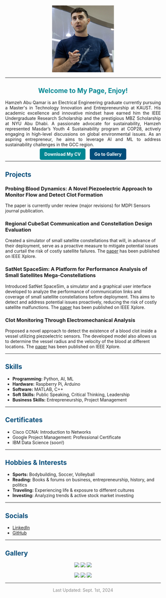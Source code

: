 <p align="center">
  <img src="IMG_3700.jpg" alt="Profile Picture" width="200">
</p>

---

## <span style="color:#008793; text-align: center; display: block;">Welcome to My Page, Enjoy!</span>

<p style="text-align: justify;">
Hamzeh Abu Qamar is an Electrical Engineering graduate currently pursuing a Master's in Technology Innovation and Entrepreneurship at KAUST. His academic excellence and innovative mindset have earned him the IEEE Undergraduate Research Scholarship and the prestigious MBZ Scholarship at NYU Abu Dhabi. A passionate advocate for sustainability, Hamzeh represented Masdar’s Youth 4 Sustainability program at COP28, actively engaging in high-level discussions on global environmental issues. As an aspiring entrepreneur, he aims to leverage AI and ML to address sustainability challenges in the GCC region.
</p>

<p align="center">
  <a href="HamzehAbuQamarCV.pdf" style="color:#ffffff; background-color:#008793; padding:10px 15px; border-radius:5px; text-decoration:none; font-weight:bold; margin-right: 10px;">Download My CV</a>
  <a href="#gallery" style="color:#ffffff; background-color:#004d7a; padding:10px 15px; border-radius:5px; text-decoration:none; font-weight:bold;">Go to Gallery</a>
</p>

---

## <span style="color:#004d7a;">Projects</span>

### Probing Blood Dynamics: A Novel Piezoelectric Approach to Monitor Flow and Detect Clot Formation
The paper is currently under review (major revisions) for MDPI Sensors journal publication.

### Regional CubeSat Communication and Constellation Design Evaluation
Created a simulator of small satellite constellations that will, in advance of their deployment, serve as a proactive measure to mitigate potential issues and curtail the risk of costly satellite failures. The [paper](Papers/CubeSat_IEEE%20ICM2023.pdf) has been published on IEEE Xplore.

### SatNet SpaceSim: A Platform for Performance Analysis of Small Satellites Mega-Constellations
Introduced SatNet SpaceSim, a simulator and a graphical user interface developed to analyze the performance of communication links and coverage of small satellite constellations before deployment. This aims to detect and address potential issues proactively, reducing the risk of costly satellite malfunctions. The [paper](Papers/SatNetSpaceSim_EuCNC24.pdf) has been published on IEEE Xplore.

### Clot Monitoring Through Electromechanical Analysis
Proposed a novel approach to detect the existence of a blood clot inside a vessel utilizing piezoelectric sensors. The developed model also allows us to determine the vessel radius and the velocity of the blood at different locations. The [paper](Papers/Clot%20Monitoring_IEEE%20ICSC2023.pdf) has been published on IEEE Xplore.

---

## <span style="color:#004d7a;">Skills</span>

- **Programming:** Python, AI, ML
- **Hardware:** Raspberry Pi, Arduino
- **Software:** MATLAB, C++
- **Soft Skills:** Public Speaking, Critical Thinking, Leadership
- **Business Skills:** Entrepreneurship, Project Management

---

## <span style="color:#004d7a;">Certificates</span>

- Cisco CCNA: Introduction to Networks
- Google Project Management: Professional Certificate
- IBM Data Science (soon!)

---

## <span style="color:#004d7a;">Hobbies & Interests</span>

- **Sports:** Bodybuilding, Soccer, Volleyball
- **Reading:** Books & forums on business, entrepreneurship, history, and politics
- **Traveling:** Experiencing life & exposure to different cultures
- **Investing:** Analyzing trends & active stock market investing

---

## <span style="color:#004d7a;">Socials</span>

- [LinkedIn](https://www.linkedin.com/in/hamzeh-abu-qamar-034605218/)
- [GitHub](https://github.com/hamzehaq7)

---

## <span style="color:#004d7a;" id="gallery">Gallery</span>

<p align="center">
  <img src="path/to/image1.jpg" width="200" />
  <img src="path/to/image2.jpg" width="200" />
  <img src="path/to/image3.jpg" width="200" />
</p>

<p align="center">
  <img src="path/to/image4.jpg" width="200" />
  <img src="path/to/image5.jpg" width="200" />
  <img src="path/to/image6.jpg" width="200" />
</p>

---

<p style="text-align: center; color: #888888;">Last Updated: Sept. 1st, 2024</p>
